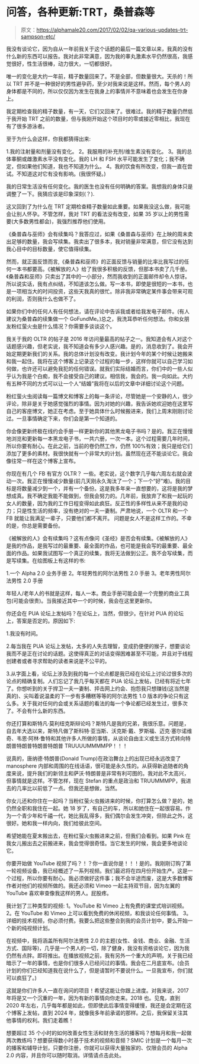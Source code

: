 # 问答，各种更新:TRT，桑普森等

> 原文：<https://alphamale20.com/2017/02/02/qa-various-updates-trt-sampson-etc/>

我没有谈论它，因为自从一年前我关于这个话题的最后一篇文章以来，我真的没有什么新的东西可以报告。我对此非常满意，因为我的睾丸激素水平仍然很高，我感觉很好，性生活很棒，动力很大，一切都很好。

唯一的变化是大约一年前，精子数量回来了。不是全部，但数量很大。天杀的！所以 TRT 并不是一种很好的男性避孕药，至少对我来说是这样。然而，每个男人的身体都是不同的，所以仅仅因为发生在我身上的事情并不意味着也会发生在你身上。

我定期检查我的精子数量，有一天，它们又回来了。很难过。我的精子数量仍然低于我开始 TRT 之前的数量，但与我刚开始这个项目时的零或接近零相比，我现在有了很多游泳者。

至于为什么会这样，你我都猜得出来:

1.我的注射量和剂量没有变化。
2。我服用的补充剂/维生素没有变化。
3。我的总体睾酮或雌激素水平没有变化。我的 LH 和 FSH 水平可能发生了变化；我不确定，但如果他们知道，我也不知道为什么。
4。我的饮食有所改变，但我一直在尝试。不知道这对它有没有影响。(我很怀疑。)

我的日常生活没有任何变化。我的医生也没有任何明确的答案。我想我的身体只是调整了一下。我猜应该是印象深刻(？).

这又回到了为什么在 TRT 定期检查精子数量如此重要。如果我没这么做，我可能会让别人怀孕。不管怎样，我对 TRT 的看法没有改变，如果 35 岁以上的男性需要(大多数男性都会)，我强烈推荐他们使用。

《桑普森与巫师》会有续集吗？我答应过，如果《桑普森与巫师》在上映的周末卖出足够的数量，我会写续集。我卖出了很多本，我对销量非常满意，但它没有达到我心目中的目标数量，使它值得续集。

然而，就正面反馈而言,《桑普森和巫师》的正面反馈与销量的比率比我写过的任何一本书都要高。《被解放的人》给了我很多积极的反馈，但那本书卖了几千册。《桑普森和巫师》只卖出了其中的一小部分，然而我收到的正面邮件却令人惊讶。所以说实话，我有点纠结，不知道该怎么做。写一本书，即使是很短的一本书，也是一项相当大的时间投资，这些天我真的很忙。除非我非常确定某件事会带来可观的利润，否则我什么也做不了。

如果你们中的任何人有任何想法，请在评论中告诉我或者给我发电子邮件。(有人建议为桑普森的续集做一个 GoFundMe。)总之，我洗耳恭听任何想法。你和女朋友粉红萤火虫是什么情况？你需要多谈谈这个。

我关于我的 OLTR 的帖子是 2016 年访问量最高的帖子之一。我知道会有人对这个话题感兴趣，但老实说，我不知道会有多少人感兴趣。是的，消息收到了。我会开始定期更新我们的关系。我的总体计划没有改变。我计划今年的某个时候让她搬来和我一起住。我将在这个博客上记录这个过程的每一步，这样你就可以自己学习如何做，也许还可以避免我犯的任何错误。就我们实际结婚而言，你们中的一些人似乎认为我是个白痴，我不会接受自己的建议。相信我，我会的。我一向如此。大约有五种不同的方式可以让一个人“结婚”我将在以后的文章中详细讨论这个问题。

粉红萤火虫阅读每一篇博文和博客上的每一条评论，尽管她是一个安静的人，很少评论，除非是关于她感觉强烈的事情。因为对她的兴趣，我告诉她欢迎她在这里写自己的客座博文，她正在考虑。至于她具体什么时候搬进来，我们上周末刚刚讨论过。一旦事情确定下来，你们会是第一个知道的。

你会像更新终极在线约会手册一样更新你的其他黑龙电子书吗？是的。我正在慢慢地浏览和更新每一本黑龙电子书，一共六册，一次一本。这个过程需要几年时间，所以你要有耐心。在此之前，当前的卷仍然工作，仍然 100%有效；我只是给它们添加了更多的素材。我很快就有一个非常大的计划。虽然现在还不能谈论它。我会像往常一样在这个博客上宣布。

你现在有几个 FB 有官方 OLTR？
一些。老实说，这个数字几乎每六周左右就会波动一次。我正在慢慢减少数量(前几天刚永久淘汰了一个；下一个“好”难)。我的目标是将数量减少到一个，并有一个备份。这是我多年来一直想要的，这将是我的梦想成真。我不确定我能不能做到，但我会努力的。几年前，我放弃了和我一起玩的女人的数量，因为我的工作日程变得如此疯狂。反正性的多样性从来不是我的动力；只是性生活的频率，没有绝对的一夫一妻制。严肃地说，一个 OLTR 和一个 FB 就能让我满足一辈子，只要他们都不离开。
问题是女人不是这样工作的。不幸的是，你总是需要备份。

《被解放的人》会有续集吗？这有点像问《圣经》是否会有续集。《被解放的人》是我的作品，是我写过的最重要、最全面的作品，也可能是我会写的最重要、最全面的作品。如果我试图写一个真正的续集，我将无法做到公正。我不会写续集，而是写续集。在绘图板上有这样的书:

1.一个 Alpha 2.0 业务手册
2。年轻男性的阿尔法男性 2.0 手册
3。老年男性阿尔法男性 2.0 手册

年轻人/老年人的书就是这样，每人一本。商业手册可能会是一个完整的商业工具包(可能会很贵)。当我接近其中一个的时候，我会在这里更新你。

你还会在 PUA 论坛上发帖吗？在论坛上，当然，但很少。在针对 PUA 的论坛上，答案是否定的。原因如下:

1.我没有时间。

2.每当我在 PUA 论坛上发帖，太多的人失去理智，变成扔便便的猴子，想要谈论我而不是正在讨论的话题。这使得真正的对话变得困难甚至不可能，并且对于线程创建者或者寻求帮助的读者来说是不公平的。

3.从字面上看，论坛上涉及到我的每一个论点都是我已经在论坛上讨论过很多次的论点的精确复制。人们忘记了我几乎每天都在 PUA 论坛上发帖，已经有将近七年了。你想听到的关于捍卫一夫一妻制、抨击网上约会、抱怨我只想赚钱(这当然是真的)、尖叫着说温柔的下一步有多糟糕等等的阿尔法男性 1.0 版本的争论只有这么多。关于我对任何约会或关系话题的看法的每一个争论都已经发生过，很多次了。不会有什么新的东西。

你还打算和斯特凡·莫利纽克斯辩论吗？斯特凡是我的兄弟，我很乐意。问题是，自去年大选以来，斯特凡做了斯科特·亚当斯、沃克斯·戴、罗斯福、迈克·塞尔诺维奇、韦恩·阿林·鲁特和其他许多人所做的事情，从谈论自由主义或生活方式转向特朗普特朗普特朗普特朗普 TRUUUUMMMMPP！！！

说真的，唐纳德·特朗普(Donald Trump)在政治舞台上的出现已经永远改变了 manosphere 内部和周围的在线话语，很可能是永久性的。从获得新追随者的角度来说，提升我们的新领主和萨沃·特朗普是非常有利可图的。我对此不太高兴，但事情就是这样。不管怎样，现在 Stefan 的重点是政治和 TRUUMMMPP，我进去的几率比以前低了一点。但我还是想做，当然。

你女儿还和你住在一起吗？当粉红萤火虫搬进来的时候，你打算怎么做？是的，她仍然全职和我住在一起。她 18 岁了，有自己的车，所以和她住在一起很容易。作为一个青少年和千禧一代，她比我乱得多，我们偶尔会发生冲突，但除此之外，这很好。她和我一样内向，我们给彼此空间。

希望她能在夏末搬出去，在粉红萤火虫搬进来之前，但我们会看到。如果 Pink 在我女儿搬出去之前搬进来，我会觉得很奇怪。当它发生的时候，我会更多地谈论它。

你要开始做 YouTube 视频了吗？！？你一直说你是！！！是的。我刚刚订购了第一轮视频设备，我已经概述了一系列视频。我们最迟将在四月份开始生产。这是一个过程，所以你要有耐心。我必须做好这件事；我不会半途而废，这是大多数博客作者对他们的视频所做的。我还必须和 Vimeo 一起主持双节目，因为左翼的 YouTube 喜欢审查像我这样的男人。屁股疼。

我计划了三种类型的视频:
1。YouTube 和 Vimeo 上有免费的课堂式培训视频。
2。在 YouTube 和 Vimeo 上可以看到免费的休闲视频，和我谈论任何事情。
3。详细的技术视频，你必须付费。我要么把这些整合到我的会员计划中，要么开始一个新的纯视频计划。

在视频中，我将涵盖所有阿尔法男性 2.0 的主题(女性、金钱、商业、金融、生活方式、国际等)，几乎是一个男人的一切，除了健身，我没有资格谈论它，因为我仍然有点胖。即将推出。在播放视频之前，我有另外一个重大的声明，关于我已经暗示了一年的事情，也是你们很多人已经问过的事情。我会在二月底宣布。(会员计划的你们已经知道我在说什么了，但是请暂时不要说什么。一旦我宣布，你们就可以疯狂了。)

这就是你们许多人一直在询问的项目！希望这能让你跟上进度。对我来说，2017 年将是又一个沉重的一年，因为有新的事情向你走来。2018 也。见鬼，直到 2020 年左右，几乎每年都是如此，但即使此后事情变得缓慢，我还是会定期在这个博客上发帖，直到 2024 年，就像我多年前承诺的那样。之后，我保留关注其他事情的权利。我们走着瞧！

想要超过 35 个小时的如何改善女性生活和财务生活的播客吗？想每月和我一起做两次教练吗？想要获得数小时基于技术的视频和音频？SMIC 计划是一个每月一次的播客和辅导计划，只要你注册，你就可以获得大量独家的、仅限会员的 Alpha 2.0 内容，并且你可以随时取消。详情请点击此处。